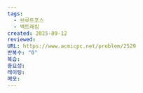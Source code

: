 ```yaml
---
tags:
  - 브루트포스
  - 백트래킹
created: 2025-09-12
reviewed:
URL: https://www.acmicpc.net/problem/2529
반복수: "0"
복습:
중요성:
레이팅:
메모:
---
```


